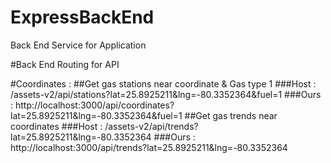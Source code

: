 # ExpressBackEnd

Back End Service for Application

#Back End Routing for API

#Coordinates :
##Get gas stations near coordinate & Gas type 1
###Host : /assets-v2/api/stations?lat=25.8925211&lng=-80.3352364&fuel=1
###Ours : http://localhost:3000/api/coordinates?lat=25.8925211&lng=-80.3352364&fuel=1
##Get gas trends near coordinates
###Host : /assets-v2/api/trends?lat=25.8925211&lng=-80.3352364
###Ours : http://localhost:3000/api/trends?lat=25.8925211&lng=-80.3352364
